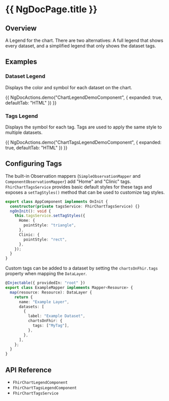 # {{ NgDocPage.title }}

## Overview

A Legend for the chart. There are two alternatives: A full legend that shows every dataset, and a simplified legend that only shows the dataset tags.

## Examples

### Dataset Legend

Displays the color and symbol for each dataset on the chart.

{{ NgDocActions.demo("ChartLegendDemoComponent", { expanded: true, defaultTab: "HTML" }) }}

### Tags Legend

Displays the symbol for each tag. Tags are used to apply the same style to multiple datasets.

{{ NgDocActions.demo("ChartTagsLegendDemoComponent", { expanded: true, defaultTab: "HTML" }) }}

## Configuring Tags

The built-in Observation mappers (`SimpleObservationMapper` and `ComponentObservationMapper`) add "Home" and "Clinic" tags.
`FhirChartTagsService` provides basic default styles for these tags and exposes a `setTagStyles()` method that can be used to customize tag styles.

```ts
export class AppComponent implements OnInit {
  constructor(private tagsService: FhirChartTagsService) {}
  ngOnInit(): void {
    this.tagsService.setTagStyles({
      Home: {
        pointStyle: "triangle",
      },
      Clinic: {
        pointStyle: "rect",
      },
    });
  }
}
```

Custom tags can be added to a dataset by setting the `chartsOnFhir.tags` property when mapping the `DataLayer`.

```ts
@Injectable({ providedIn: "root" })
export class ExampleMapper implements Mapper<Resource> {
  map(resource: Resource): DataLayer {
    return {
      name: "Example Layer",
      datasets: [
        {
          label: "Example Dataset",
          chartsOnFhir: {
            tags: ["MyTag"],
          },
        },
      ],
    };
  }
}
```

## API Reference

- `FhirChartLegendComponent`
- `FhirChartTagsLegendComponent`
- `FhirChartTagsService`
